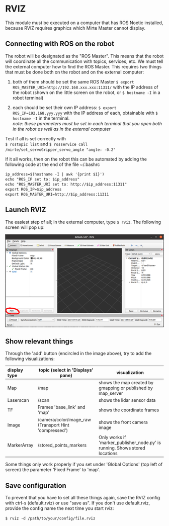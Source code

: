 # RVIZ

This module must be executed on a computer that has ROS Noetic installed, because RVIZ requires graphics which Mirte Master cannot display.

## Connecting with ROS on the robot
The robot will be designated as the "ROS Master". This means that the robot will coordinate all the communication with topics, services, etc. We must tell the external computer how to find the ROS Master. This requires two things that must be done both on the robot and on the external computer:  

1. both of them should be set the same ROS Master
`$ export ROS_MASTER_URI=http://192.168.xxx.xxx:11311/` with the IP address of the robot (shown on the little screen on the robot, or `$ hostname -I` in a robot terminal)  

2. each should be set their own IP address:
`$ export ROS_IP=192.168.yyy.yyy` with the IP address of each, obtainable with `$ hostname -I` in the terminal.  
*note: these parameters must be set in each terminal that you open both in the robot as well as in the external computer*

Test if all is set correctly with  
`$ rostopic list`  and
`$ rosservice call /mirte/set_servoGripper_servo_angle "angle: -0.2"` 

If it all works, then on the robot this can be automated by adding the following code at the end of the file ~/.bashrc

```
ip_address=$(hostname -I | awk '{print $1}')
echo "ROS_IP set to: $ip_address"
echo "ROS_MASTER_URI set to: http://$ip_address:11311"
export ROS_IP=$ip_address
export ROS_MASTER_URI=http://$ip_address:11311
```

## Launch RVIZ
The easiest step of all; in the external computer, type `$ rviz`. The following screen will pop up:

![Empty RVIZ screen](./empty_rviz.png)  

## Show relevant things
Through the 'add' button (encircled in the image above), try to add the following visualizations:

| display type | topic (select in 'Displays' pane) | visualization |
|:-------------|-----------------------------------|---------------|
| Map | /map | shows the map created by gmapping or published by map_server |
| Laserscan | /scan | shows the lidar sensor data |
| TF | Frames 'base_link' and 'map' | shows the coordinate frames |
| Image | /camera/color/image_raw (Transport Hint 'compressed') | shows the front camera image |
| MarkerArray | /stored_points_markers | Only works if 'marker_publisher_node.py' is running. Shows stored locations

Some things only work properly if you set under 'Global Options' (top left of screen) the parameter 'Fixed Frame' to 'map'.

## Save configuration
To prevent that you have to set all these things again, save the RVIZ config with ctrl-s (default.rviz) or use "save as". If you don't use default.rviz, provide the config name the next time you start rviz:

`$ rviz -d /path/to/your/config/file.rviz`

